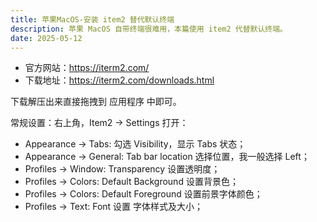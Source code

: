 ```yaml
---
title: 苹果MacOS-安装 item2 替代默认终端
description: 苹果 MacOS 自带终端很难用，本篇使用 item2 代替默认终端。
date: 2025-05-12
---
```


- 官方网站：https://iterm2.com/
- 下载地址：https://iterm2.com/downloads.html

下载解压出来直接拖拽到  应用程序  中即可。

常规设置：右上角，Item2 -> Settings 打开：
- Appearance -> Tabs: 勾选 Visibility，显示 Tabs 状态；
- Appearance -> General: Tab bar location 选择位置，我一般选择 Left；
- Profiles -> Window: Transparency 设置透明度；
- Profiles -> Colors: Default Background 设置背景色；
- Profiles -> Colors: Default Foreground 设置前景字体颜色；
- Profiles -> Text: Font 设置 字体样式及大小；
